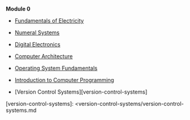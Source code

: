 **Module 0**

* [Fundamentals of Electricity][electricity-fundamentals]

* [Numeral Systems][numeral-systems]

* [Digital Electronics][digital-electronics]

* [Computer Architecture][computer-architecture]

* [Operating System Fundamentals][operating-systems]

* [Introduction to Computer Programming][intro-computer-programming]

* [Version Control Systems][version-control-systems]



[electricity-fundamentals]:electricity-fundamentals/electricity-fundamentals.md
[numeral-systems]: <numeral-systems/numeral-systems.md>
[digital-electronics]: <digital-electronics/digital-electronics.md>
[computer-architecture]:computer-architecture/computer-architecture.md>
[operating-systems]: operating-systems/operating-systems.md
[intro-computer-programming]: <intro-computer-programming/intro-computer-programming.md>
[version-control-systems]: <version-control-systems/version-control-systems.md

>



